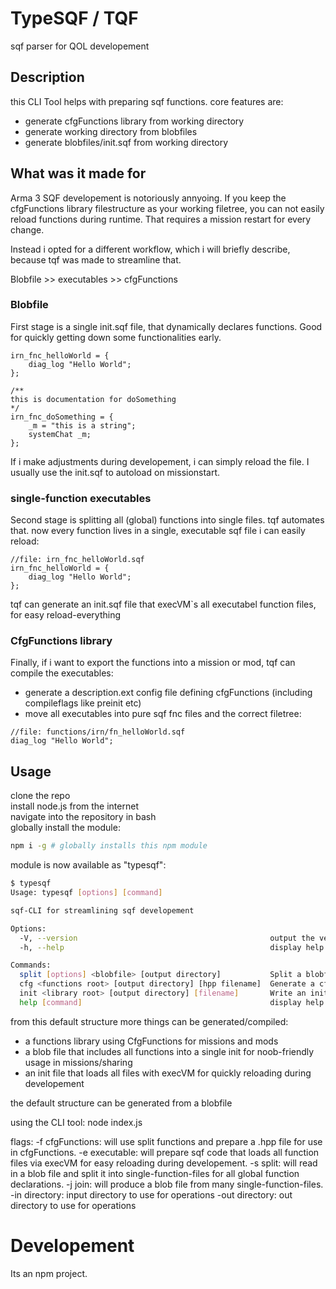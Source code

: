 # TypeSQF / TQF

sqf parser for QOL developement

## Description

this CLI Tool helps with preparing sqf functions.
core features are:

- generate cfgFunctions library from working directory
- generate working directory from blobfiles
- generate blobfiles/init.sqf from working directory

## What was it made for

Arma 3 SQF developement is notoriously annyoing.
If you keep the cfgFunctions library filestructure as your working filetree, you can not easily reload functions during runtime.
That requires a mission restart for every change.

Instead i opted for a different workflow, which i will briefly describe, because tqf was made to streamline that.

Blobfile >> executables >> cfgFunctions

### Blobfile

First stage is a single init.sqf file, that dynamically declares functions.
Good for quickly getting down some functionalities early.

```sqf
irn_fnc_helloWorld = {
    diag_log "Hello World";
};

/**
this is documentation for doSomething
*/
irn_fnc_doSomething = {
    _m = "this is a string";
    systemChat _m;
};
```

If i make adjustments during developement, i can simply reload the file.
I usually use the init.sqf to autoload on missionstart.

### single-function executables

Second stage is splitting all (global) functions into single files. tqf automates that.
now every function lives in a single, executable sqf file i can easily reload:

```sqf
//file: irn_fnc_helloWorld.sqf
irn_fnc_helloWorld = {
    diag_log "Hello World";
};
```

tqf can generate an init.sqf file that execVM`s all executabel function files, for easy reload-everything

### CfgFunctions library

Finally, if i want to export the functions into a mission or mod, tqf can compile the executables:

- generate a description.ext config file defining cfgFunctions (including compileflags like preinit etc)
- move all executables into pure sqf fnc files and the correct filetree:

```sqf
//file: functions/irn/fn_helloWorld.sqf
diag_log "Hello World";
```

## Usage

clone the repo  
install node.js from the internet  
navigate into the repository in bash  
globally install the module:

```bash
npm i -g # globally installs this npm module
```

module is now available as "typesqf":

```bash
$ typesqf
Usage: typesqf [options] [command]

sqf-CLI for streamlining sqf developement

Options:
  -V, --version                                           output the version number
  -h, --help                                              display help for command

Commands:
  split [options] <blobfile> [output directory]           Split a blobfile containing many function declarations into single-function-file executables.
  cfg <functions root> [output directory] [hpp filename]  Generate a cfg function .hpp file and function library for a working directory of functions.
  init <library root> [output directory] [filename]       Write an init file that execVMs and loads/reloads the functions dynamically during runtime
  help [command]                                          display help for command
```

from this default structure more things can be generated/compiled:

- a functions library using CfgFunctions for missions and mods
- a blob file that includes all functions into a single init for noob-friendly usage in missions/sharing
- an init file that loads all files with execVM for quickly reloading during developement

the default structure can be generated from a blobfile

using the CLI tool:
node index.js

flags:
-f cfgFunctions: will use split functions and prepare a .hpp file for use in cfgFunctions.
-e executable: will prepare sqf code that loads all function files via execVM for easy reloading during developement.
-s split: will read in a blob file and split it into single-function-files for all global function declarations.
-j join: will produce a blob file from many single-function-files.
-in directory: input directory to use for operations
-out directory: out directory to use for operations

# Developement

Its an npm project.
